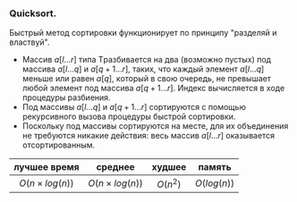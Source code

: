 ### Quicksort. ###

Быстрый метод сортировки функционирует по принципу "разделяй и властвуй".

- Массив $a[l \dots r]$ типа Tразбивается на два (возможно пустых) под массива $a[l \dots q]$ и $a[q + 1 \dots r]$, таких, что каждый элемент $a[l \dots q]$ меньше или равен $a[q]$, который в свою очередь, не превышает любой элемент под массива $a[q + 1 \dots r]$. Индекс вычисляется в ходе процедуры разбиения.
- Под массивы $a[l \dots q]$ и $a[q + 1 \dots r]$ сортируются с помощью рекурсивного вызова процедуры быстрой сортировки.
- Поскольку под массивы сортируются на месте, для их объединения не требуются никакие действия: весь массив $a[l \dots r]$ оказывается отсортированным.

| лучшее время | среднее | худшее | память |
|:------------:|:-------:|:------:|:------:|
| $O(n \times log(n))$ | $O(n \times log(n))$ | $O(n^2)$ | $O(log(n))$ |